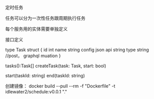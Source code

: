 定时任务

任务可以分为一次性任务跟周期执行任务

每个服务用的实体需要单独定义

接口定义

type Task struct {
  id int
  name string
  config json
  api string
  type string //post， graphql muation
}

tasks():Task[]
createTask(task: Task, start: bool)

start(taskId: string)
end(taskId: string)

创建镜像：
docker build --pull --rm -f "Dockerfile" -t idlewater2/schedule:v0.0.1 "."